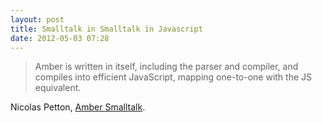 ```yaml
---
layout: post
title: Smalltalk in Smalltalk in Javascript
date: 2012-05-03 07:28
---
```


> Amber is written in itself, including the parser and compiler, and
> compiles into efficient JavaScript, mapping one-to-one with the JS
> equivalent.

Nicolas Petton, [Amber Smalltalk][].

  [Amber Smalltalk]: http://amber-lang.net/
